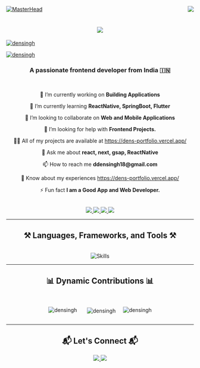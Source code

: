 [![MasterHead](https://firebasestorage.googleapis.com/v0/b/flexi-coding.appspot.com/o/dempgi7-520f8d5f-63d4-4453-8822-dbc149ae27f8.gif?alt=media&token=91c0c7b2-93c3-4029-b011-1a8703c5730d)](https://rishavchanda.io)
<img align="right" src="https://visitor-badge.laobi.icu/badge?page_id=ddensingh.ddensingh" />

<h1 align="center">
    <img src="https://readme-typing-svg.herokuapp.com/?font=Righteous&size=40&center=true&vCenter=true&width=600&height=80&duration=4000&lines=Hi+There!+👋;+I'm+Densingh!;+Welcome+to+My+Profile!" />
</h1>
<p align="left"> <a href="https://dens-portfolio.vercel.app/"><img src="https://github-profile-trophy.vercel.app/?username=Densingh-123" alt="densingh" /></a> </p>
<p align="left"> <a href="https://dens-portfolio.vercel.app/" target="blank"><img src="https://img.shields.io/twitter/follow/densingh?logo=twitter&style=for-the-badge" alt="densingh" /></a> </p>
<h3 align="center">A passionate frontend developer from India 🇮🇳</h3>

<br/>

<div align="center">
<p>🔭 I’m currently working on <strong>Building Applications</strong></p>
<p>🌱 I’m currently learning <strong>ReactNative, SpringBoot, Flutter</strong></p>
<p>👯 I’m looking to collaborate on <strong>Web and Mobile Applications</strong></p>
<p>🤝 I’m looking for help with <strong>Frontend Projects.</strong></p>
<p>👨‍💻 All of my projects are available at <a href="https://dens-portfolio.vercel.app/" target="_blank">https://dens-portfolio.vercel.app/</a></p>
<p>💬 Ask me about <strong>react, next, gsap, ReactNative</strong></p>
<p>📫 How to reach me <strong>ddensingh18@gmail.com</strong></p>
<p>📄 Know about my experiences <a href="https://dens-portfolio.vercel.app/" target="_blank">https://dens-portfolio.vercel.app/</a></p>
<p>⚡ Fun fact <strong>I am a Good App and Web Developer.</strong></p>


</div>

<br/>

<div align="center">
  <a href="mailto:ddensingh19@gmail.com">
    <img src="https://img.shields.io/badge/Gmail-333333?style=for-the-badge&logo=gmail&logoColor=red" />
  </a>
  <a href="https://linkedin.com/in/densingh" target="_blank">
    <img src="https://img.shields.io/badge/LinkedIn-0077B5?style=for-the-badge&logo=linkedin&logoColor=white" />
  </a>
  <a href="https://dens-portfolio.vercel.app/" target="_blank">
     <img src="https://img.shields.io/badge/Portfolio-FF5722?style=for-the-badge&logo=vercel&logoColor=white" />
  </a>
  <a href="https://twitter.com/densingh" target="_blank">
    <img src="https://img.shields.io/badge/Twitter-1DA1F2?style=for-the-badge&logo=twitter&logoColor=white" />
  </a>
</div>

<hr/>

<h2 align="center">⚒️ Languages, Frameworks, and Tools ⚒️</h2>
<br/>
<div align="center">
    <img src="https://skillicons.dev/icons?i=react,angular,vue,nextjs,html,css,bootstrap,tailwind,js,ts,nodejs,express,firebase,mongodb,java,python,git,github,docker,aws,figma,flutter,c,postman,androidstudio,eclipse,vscode,insomnia" alt="Skills" />
</div>

<hr/>

<h2 align="center">📊 Dynamic Contributions 📊</h2>
<br/>

<div align="center">
  <div style="display: flex; flex-direction: row; justify-content: center; gap: 20px;">
  
<p><img align="left" src="https://github-readme-stats.vercel.app/api/top-langs?username=Densingh-123&show_icons=true&locale=en&layout=compact" alt="densingh" /></p>

<p>&nbsp;<img align="center" src="https://github-readme-stats.vercel.app/api?username=Densingh-123&show_icons=true&locale=en" alt="densingh" /></p>
      <p><img align="center" src="https://github-readme-streak-stats.herokuapp.com/?user=Densingh-123&" alt="densingh" /></p>

  </div>
</div>

<hr/>

<h2 align="center">📬 Let's Connect 📬</h2>
<div align="center">
  <a href="https://dens-portfolio.vercel.app/" target="_blank">
     <img src="https://img.shields.io/badge/My%20Portfolio-FF5722?style=for-the-badge&logo=vercel&logoColor=white" />
  </a>
  <a href="mailto:ddensingh18@gmail.com">
    <img src="https://img.shields.io/badge/Email-0078D4?style=for-the-badge&logo=microsoftoutlook&logoColor=white" />
  </a>
</div>
